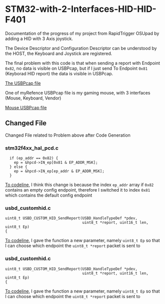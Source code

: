 # STM32-with-2-Interfaces-HID-HID-F401
Documentation of the progress of my project from RapidTrigger OSUpad by adding a HID with 3 Axis joystick.

The Device Descriptor and Configuration Descriptor can be understood by the HOST, the Keyboard and Joystick are registered.

The final problem with this code is that when sending a report with Endpoint `0x82`, no data is visible on USBPcap, but if I just send To Endpoint `0x81` (Keyborad HID report) the data is visible in USBPcap.

[The USBPcap file](https://github.com/fikririzal/STM32-with-2-Interfaces-HID-HID-F401/blob/51666a001dcdec496e83d72473536c88d66549a2/USBPcap%20File/STM32-with-2-Interfaces-HID-HID-F401.pcapng)

One of myRefence USBPcap file is my gaming mouse, with 3 interfaces (Mouse, Keyboard, Vendor)

[Mouse USBPcap file](https://github.com/fikririzal/STM32-with-2-Interfaces-HID-HID-F401/blob/1cafba283af2a12412ec40e187a9b92fc48d6459/Drivers/STM32F4xx_HAL_Driver/Src/stm32f4xx_hal_pcd.c#L1936-L1940)





## Changed File
Changed File related to Problem above after Code Generation
### stm32f4xx_hal_pcd.c
```
  if (ep_addr == 0x82) {
	ep = &hpcd->IN_ep[0x81 & EP_ADDR_MSK];
  } else {
	ep = &hpcd->IN_ep[ep_addr & EP_ADDR_MSK];
  }
```
[To codeline](https://github.com/fikririzal/STM32-with-2-Interfaces-HID-HID-F401/blob/1cafba283af2a12412ec40e187a9b92fc48d6459/Drivers/STM32F4xx_HAL_Driver/Src/stm32f4xx_hal_pcd.c#L1936-L1940), I think this change is because the index `ep_addr` array if `0x82` contains an empty config endpoint, therefore I switched it to index `0x81` which contains the default config endpoint
### usbd_customhid.c

```
uint8_t USBD_CUSTOM_HID_SendReport(USBD_HandleTypeDef *pdev,
                                   uint8_t *report, uint16_t len, uint8_t Ep)
{
```
[To codeline](https://github.com/fikririzal/STM32-with-2-Interfaces-HID-HID-F401/blob/1cafba283af2a12412ec40e187a9b92fc48d6459/Middlewares/ST/STM32_USB_Device_Library/Class/CustomHID/Src/usbd_customhid.c#L691-L693), I gave the function a new parameter, namely `uint8_t Ep` so that I can choose which endpoint the `uint8_t *report` packet is sent to
### usbd_customhid.c

```
uint8_t USBD_CUSTOM_HID_SendReport(USBD_HandleTypeDef *pdev,
                                   uint8_t *report, uint16_t len, uint8_t Ep)
{
```
[To codeline](https://github.com/fikririzal/STM32-with-2-Interfaces-HID-HID-F401/blob/1cafba283af2a12412ec40e187a9b92fc48d6459/Middlewares/ST/STM32_USB_Device_Library/Class/CustomHID/Src/usbd_customhid.c#L691-L693), I gave the function a new parameter, namely `uint8_t Ep` so that I can choose which endpoint the `uint8_t *report` packet is sent to